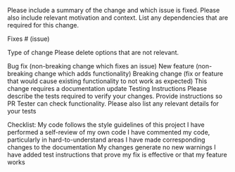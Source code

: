 Please include a summary of the change and which issue is fixed. Please also include relevant motivation and context. List any dependencies that are required for this change.

Fixes # (issue)

Type of change
Please delete options that are not relevant.

 Bug fix (non-breaking change which fixes an issue)
 New feature (non-breaking change which adds functionality)
 Breaking change (fix or feature that would cause existing functionality to not work as expected)
 This change requires a documentation update
Testing Instructions
Please describe the tests required to verify your changes. Provide instructions so PR Tester can check functionality. Please also list any relevant details for your tests

Checklist:
 My code follows the style guidelines of this project
 I have performed a self-review of my own code
 I have commented my code, particularly in hard-to-understand areas
 I have made corresponding changes to the documentation
 My changes generate no new warnings
 I have added test instructions that prove my fix is effective or that my feature works